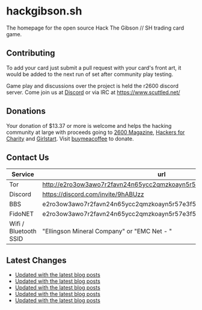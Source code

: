 # hackgibson.sh
The homepage for the open source Hack The Gibson // SH trading card game.


## Contributing

To add your card just submit a pull request with your card's front art, it would be added to the next run of set after community play testing.

Game play and discussions over the project is held the r2600 discord server. Come join us at [Discord](https://discord.com/invite/9hABUzz) or via IRC at https://www.scuttled.net/


## Donations

Your donation of $13.37 or more is welcome and helps the hacking community at large with proceeds going to [2600 Magazine](https://2600.com/), [Hackers for Charity](https://hackersforcharity.org) and [Girlstart](https://girlstart.org).  Visit [buymeacoffee](https://www.buymeacoffee.com/hackgibson.sh) to donate.


## Contact Us

Service | url
-|-
Tor | http://e2ro3ow3awo7r2favn24n65ycc2qmzkoayn5r57e3f56nvjwdcgg32ad.onion
Discord | https://discord.com/invite/9hABUzz
BBS | e2ro3ow3awo7r2favn24n65ycc2qmzkoayn5r57e3f56nvjwdcgg32ad.onion:23
FidoNET | e2ro3ow3awo7r2favn24n65ycc2qmzkoayn5r57e3f56nvjwdcgg32ad.onion:24554
Wifi / Bluetooth SSID | "Ellingson Mineral Company" or "EMC Net - <fidonet address>"

## Latest Changes
<!-- BLOG-POST-LIST:START -->
- [Updated with the latest blog posts](https://github.com/DFW2600/hackgibson.sh/commit/67f4589f92458e642e0822203717e53522fc6bec)
- [Updated with the latest blog posts](https://github.com/DFW2600/hackgibson.sh/commit/cebb2a03414802a48d079f64cc74cbb14ec35d32)
- [Updated with the latest blog posts](https://github.com/DFW2600/hackgibson.sh/commit/0a456692d0aa4848a22a65c1211cdf902492e20f)
- [Updated with the latest blog posts](https://github.com/DFW2600/hackgibson.sh/commit/74e8469f9bc1f87b45b4a60a5ac7af6eb99d61ae)
- [Updated with the latest blog posts](https://github.com/DFW2600/hackgibson.sh/commit/791fae049fe5581dc399c44b5cd24d9483c9cf1d)
<!-- BLOG-POST-LIST:END -->
